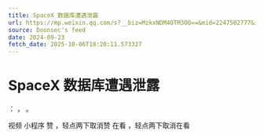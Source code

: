 ```yaml
---
title: SpaceX 数据库遭遇泄露
url: https://mp.weixin.qq.com/s?__biz=MzkxNDM4OTM3OQ==&mid=2247502777&idx=1&sn=53b6fbf7bc8062ba4c6af35a50a6bfd4
source: Doonsec's feed
date: 2024-09-23
fetch_date: 2025-10-06T18:20:11.573327
---
```


# SpaceX 数据库遭遇泄露

：
，
。

视频
小程序
赞
，轻点两下取消赞
在看
，轻点两下取消在看